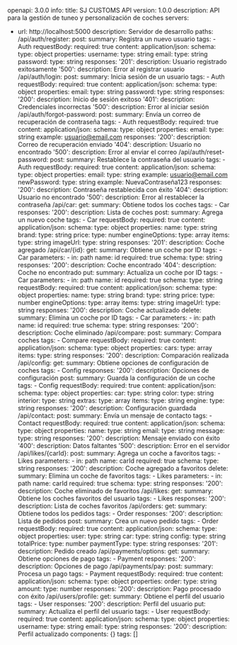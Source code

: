openapi: 3.0.0
info:
  title: SJ CUSTOMS API
  version: 1.0.0
  description: API para la gestión de tuneo y personalización de coches
servers:
  - url: http://localhost:5000
    description: Servidor de desarrollo
paths:
  /api/auth/register:
    post:
      summary: Registra un nuevo usuario
      tags:
        - Auth
      requestBody:
        required: true
        content:
          application/json:
            schema:
              type: object
              properties:
                username:
                  type: string
                email:
                  type: string
                password:
                  type: string
      responses:
        '201':
          description: Usuario registrado exitosamente
        '500':
          description: Error al registrar usuario
  /api/auth/login:
    post:
      summary: Inicia sesión de un usuario
      tags:
        - Auth
      requestBody:
        required: true
        content:
          application/json:
            schema:
              type: object
              properties:
                email:
                  type: string
                password:
                  type: string
      responses:
        '200':
          description: Inicio de sesión exitoso
        '401':
          description: Credenciales incorrectas
        '500':
          description: Error al iniciar sesión
  /api/auth/forgot-password:
    post:
      summary: Envía un correo de recuperación de contraseña
      tags:
        - Auth
      requestBody:
        required: true
        content:
          application/json:
            schema:
              type: object
              properties:
                email:
                  type: string
                  example: usuario@email.com
      responses:
        '200':
          description: Correo de recuperación enviado
        '404':
          description: Usuario no encontrado
        '500':
          description: Error al enviar el correo
  /api/auth/reset-password:
    post:
      summary: Restablece la contraseña del usuario
      tags:
        - Auth
      requestBody:
        required: true
        content:
          application/json:
            schema:
              type: object
              properties:
                email:
                  type: string
                  example: usuario@email.com
                newPassword:
                  type: string
                  example: NuevaContraseña123
      responses:
        '200':
          description: Contraseña restablecida con éxito
        '404':
          description: Usuario no encontrado
        '500':
          description: Error al restablecer la contraseña
  /api/car:
    get:
      summary: Obtiene todos los coches
      tags:
        - Car
      responses:
        '200':
          description: Lista de coches
    post:
      summary: Agrega un nuevo coche
      tags:
        - Car
      requestBody:
        required: true
        content:
          application/json:
            schema:
              type: object
              properties:
                name:
                  type: string
                brand:
                  type: string
                price:
                  type: number
                engineOptions:
                  type: array
                  items:
                    type: string
                imageUrl:
                  type: string
      responses:
        '201':
          description: Coche agregado
  /api/car/{id}:
    get:
      summary: Obtiene un coche por ID
      tags:
        - Car
      parameters:
        - in: path
          name: id
          required: true
          schema:
            type: string
      responses:
        '200':
          description: Coche encontrado
        '404':
          description: Coche no encontrado
    put:
      summary: Actualiza un coche por ID
      tags:
        - Car
      parameters:
        - in: path
          name: id
          required: true
          schema:
            type: string
      requestBody:
        required: true
        content:
          application/json:
            schema:
              type: object
              properties:
                name:
                  type: string
                brand:
                  type: string
                price:
                  type: number
                engineOptions:
                  type: array
                  items:
                    type: string
                imageUrl:
                  type: string
      responses:
        '200':
          description: Coche actualizado
    delete:
      summary: Elimina un coche por ID
      tags:
        - Car
      parameters:
        - in: path
          name: id
          required: true
          schema:
            type: string
      responses:
        '200':
          description: Coche eliminado
  /api/compare:
    post:
      summary: Compara coches
      tags:
        - Compare
      requestBody:
        required: true
        content:
          application/json:
            schema:
              type: object
              properties:
                cars:
                  type: array
                  items:
                    type: string
      responses:
        '200':
          description: Comparación realizada
  /api/config:
    get:
      summary: Obtiene opciones de configuración de coches
      tags:
        - Config
      responses:
        '200':
          description: Opciones de configuración
    post:
      summary: Guarda la configuración de un coche
      tags:
        - Config
      requestBody:
        required: true
        content:
          application/json:
            schema:
              type: object
              properties:
                car:
                  type: string
                color:
                  type: string
                interior:
                  type: string
                extras:
                  type: array
                  items:
                    type: string
                engine:
                  type: string
      responses:
        '200':
          description: Configuración guardada
  /api/contact:
    post:
      summary: Envía un mensaje de contacto
      tags:
        - Contact
      requestBody:
        required: true
        content:
          application/json:
            schema:
              type: object
              properties:
                name:
                  type: string
                email:
                  type: string
                message:
                  type: string
      responses:
        '200':
          description: Mensaje enviado con éxito
        '400':
          description: Datos faltantes
        '500':
          description: Error en el servidor
  /api/likes/{carId}:
    post:
      summary: Agrega un coche a favoritos
      tags:
        - Likes
      parameters:
        - in: path
          name: carId
          required: true
          schema:
            type: string
      responses:
        '200':
          description: Coche agregado a favoritos
    delete:
      summary: Elimina un coche de favoritos
      tags:
        - Likes
      parameters:
        - in: path
          name: carId
          required: true
          schema:
            type: string
      responses:
        '200':
          description: Coche eliminado de favoritos
  /api/likes:
    get:
      summary: Obtiene los coches favoritos del usuario
      tags:
        - Likes
      responses:
        '200':
          description: Lista de coches favoritos
  /api/orders:
    get:
      summary: Obtiene todos los pedidos
      tags:
        - Order
      responses:
        '200':
          description: Lista de pedidos
    post:
      summary: Crea un nuevo pedido
      tags:
        - Order
      requestBody:
        required: true
        content:
          application/json:
            schema:
              type: object
              properties:
                user:
                  type: string
                car:
                  type: string
                config:
                  type: string
                totalPrice:
                  type: number
                paymentType:
                  type: string
      responses:
        '201':
          description: Pedido creado
  /api/payments/options:
    get:
      summary: Obtiene opciones de pago
      tags:
        - Payment
      responses:
        '200':
          description: Opciones de pago
  /api/payments/pay:
    post:
      summary: Procesa un pago
      tags:
        - Payment
      requestBody:
        required: true
        content:
          application/json:
            schema:
              type: object
              properties:
                order:
                  type: string
                amount:
                  type: number
      responses:
        '200':
          description: Pago procesado con éxito
  /api/users/profile:
    get:
      summary: Obtiene el perfil del usuario
      tags:
        - User
      responses:
        '200':
          description: Perfil del usuario
    put:
      summary: Actualiza el perfil del usuario
      tags:
        - User
      requestBody:
        required: true
        content:
          application/json:
            schema:
              type: object
              properties:
                username:
                  type: string
                email:
                  type: string
      responses:
        '200':
          description: Perfil actualizado
components: {}
tags: []
